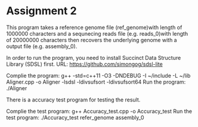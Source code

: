 # Assignment 2 

This program takes a reference genome file (ref_genome)with length of 1000000 characters and a sequnecing reads file (e.g. reads_0)with
length of 20000000 characters then recovers the underlying genome with a output file (e.g. assembly_0).


In order to run the program, you need to install Succinct Data Structure Library (SDSL) first. URL: https://github.com/simongog/sdsl-lite

Complie the program: g++ -std=c++11 -O3 -DNDEBUG -I ~/include -L ~/lib Aligner.cpp -o Aligner -lsdsl -ldivsufsort -ldivsufsort64
Run the program: ./Aligner


There is a accuracy test program for testing the result.

Complie the test program: g++ Accuracy_test.cpp -o Accuracy_test
Run the test program: ./Accuracy_test refer_genome assembly_0